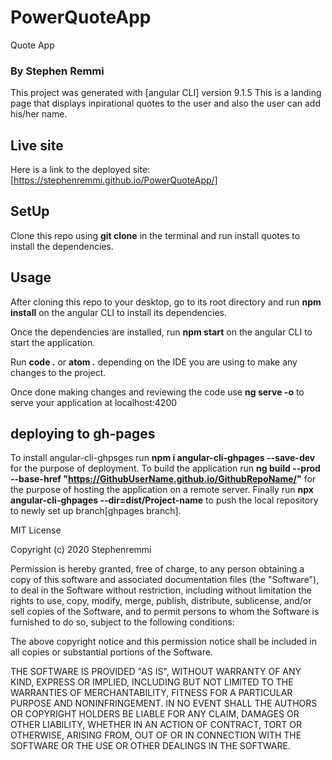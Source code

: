 # PowerQuoteApp
Quote App
### By Stephen Remmi
This project was generated with [angular CLI] version 9.1.5
This is a landing page that displays inpirational quotes to the user and also the user can add his/her name.

## Live site
Here is a link to the deployed site:[https://stephenremmi.github.io/PowerQuoteApp/]

## SetUp
Clone this repo using  **git clone** in the terminal and run install quotes to install the dependencies.

## Usage
After cloning this repo to your desktop, go to its root directory and run **npm install** on the angular CLI to install its dependencies.

Once the dependencies are installed, run **npm start** on the angular CLI to start the application.

Run **code .** or **atom .**  depending on the IDE you are using to make any changes to the project.

Once done making changes and reviewing the code use **ng serve -o** to serve your application at localhost:4200 

## deploying to gh-pages
To install angular-cli-ghpsges run **npm i angular-cli-ghpages --save-dev** for the purpose of deployment.
To build the application run **ng build --prod --base-href "https://GithubUserName.github.io/GithubRepoName/"** for the purpose of hosting the application on a remote server.
Finally run **npx angular-cli-ghpages --dir=dist/Project-name** to push the local repository to newly set up branch[ghpages branch].





















MIT License

Copyright (c) 2020 Stephenremmi

Permission is hereby granted, free of charge, to any person obtaining a copy
of this software and associated documentation files (the "Software"), to deal
in the Software without restriction, including without limitation the rights
to use, copy, modify, merge, publish, distribute, sublicense, and/or sell
copies of the Software, and to permit persons to whom the Software is
furnished to do so, subject to the following conditions:

The above copyright notice and this permission notice shall be included in all
copies or substantial portions of the Software.

THE SOFTWARE IS PROVIDED "AS IS", WITHOUT WARRANTY OF ANY KIND, EXPRESS OR
IMPLIED, INCLUDING BUT NOT LIMITED TO THE WARRANTIES OF MERCHANTABILITY,
FITNESS FOR A PARTICULAR PURPOSE AND NONINFRINGEMENT. IN NO EVENT SHALL THE
AUTHORS OR COPYRIGHT HOLDERS BE LIABLE FOR ANY CLAIM, DAMAGES OR OTHER
LIABILITY, WHETHER IN AN ACTION OF CONTRACT, TORT OR OTHERWISE, ARISING FROM,
OUT OF OR IN CONNECTION WITH THE SOFTWARE OR THE USE OR OTHER DEALINGS IN THE
SOFTWARE.

